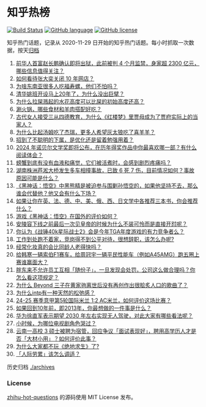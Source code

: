 # 知乎热榜
[![Build Status](https://github.com/ToWeLong/zhihu-hot-questions/workflows/CI/badge.svg)](https://github.com/ToWeLong/zhihu-hot-questions/actions)
[![GitHub language](https://img.shields.io/badge/language-golang-orange.svg)](https://golang.org/)
[![GitHub license](https://img.shields.io/github/license/ToWeLong/zhihu-hot-questions)](https://github.com/ToWeLong/zhihu-hot-questions/blob/main/LICENSE)

知乎热门话题，记录从 2020-11-29 日开始的知乎热门话题。每小时抓取一次数据，按天[归档](./archives)

<!-- BEGIN -->

1. [前华人首富赵长鹏确认即将出狱，此前被判 4 个月监禁，身家超 2300 亿元，哪些信息值得关注？](https://www.zhihu.com/question/667873873)
1. [如何看待张大奕关闭 10 年网店？](https://www.zhihu.com/question/667673118)
1. [为啥东南亚很多人吃福寿螺，他们不怕吗？](https://www.zhihu.com/question/533214339)
1. [清华姚班开设马上20年了，为什么没出巨擘？](https://www.zhihu.com/question/667767788)
1. [为什么拉屎溅起的水花高度可以比屎的初始高度还高？](https://www.zhihu.com/question/667767934)
1. [涮火锅，哪些食材和羊肉搭配好吃？](https://www.zhihu.com/question/632757047)
1. [古代女人接受三从四德教育，为什么《红楼梦》里贾母成为了贾府实际上的当家人？](https://www.zhihu.com/question/667474631)
1. [为什么比起汤姆吃了杰瑞，更多人希望灰太狼吃了喜羊羊？](https://www.zhihu.com/question/63416110)
1. [招到了不聪明的下属，是优化还是留着勉强用着？](https://www.zhihu.com/question/667653207)
1. [2024 年诺贝尔文学奖即将公布，在历年得奖作品中你最喜欢哪一部？有什么阅读体会？](https://www.zhihu.com/question/667063730)
1. [螃蟹到底有没有血液和痛觉，它们被活煮时，会感到剧烈疼痛吗？](https://www.zhihu.com/question/633186331)
1. [湖南株洲芦淞大桥发生多车相撞事故，已致 6 死 7 伤，目前情况如何？事故原因可能是什么？](https://www.zhihu.com/question/667933253)
1. [《黑神话：悟空》中黑熊精是被迫参与围剿孙悟空的，如果他坚持不去，那么谁会代替他？他又会有什么下场？](https://www.zhihu.com/question/667682766)
1. [如果让你在英、法、德、中、美、俄、西、日文学中各推荐三本书，你会推荐什么？](https://www.zhihu.com/question/666832341)
1. [游戏《黑神话：悟空》在国外的评价如何？](https://www.zhihu.com/question/658723687)
1. [安陵容下线之前最后一次见皇帝的时候为什么不装可怜而是直接开怼呢？](https://www.zhihu.com/question/667641222)
1. [你认为《战锤40k星际战士2》会是今年TGA年度游戏的有力竞争者么？](https://www.zhihu.com/question/666275300)
1. [工作到处跑不着家，竞岗得不到公平对待，很想辞职，该怎么办呢?](https://www.zhihu.com/question/667836276)
1. [经常化妆真的会比同龄人老得快吗？](https://www.zhihu.com/question/306781305)
1. [给韩寒一辆索伯F1赛车，给周冠宇一辆平民性能车（例如A45AMG）跑五圈上赛谁赢面大？](https://www.zhihu.com/question/658246512)
1. [胖东来不允许员工互相「随份子」，一旦发现会处罚，公司这么做合理吗？你怎么看这项规定？](https://www.zhihu.com/question/667848801)
1. [为什么 Beyond 三子在黄家驹离世后没有再创作出很脍炙人口的歌曲了？](https://www.zhihu.com/question/20758265)
1. [为什么intp有一种天然的松弛感？](https://www.zhihu.com/question/611357575)
1. [24-25 赛季意甲第5轮国际米兰 1:2 AC米兰，如何评价这场比赛？](https://www.zhihu.com/question/667902544)
1. [如果回到10年前，即2013年，你最想做的一件事是什么？](https://www.zhihu.com/question/667403004)
1. [华为徐直军表示期望 2030 年左右实现无人驾驶，对此大家有哪些看法呢？](https://www.zhihu.com/question/667833875)
1. [小时候，为哪位电视剧角色哭过？](https://www.zhihu.com/question/661908299)
1. [云南一高校 3 硕士被聘为宿管，回应争议「面试表现好」，聘用高学历人才是否「大材小用」？如何评价此事？](https://www.zhihu.com/question/667659493)
1. [为什么大家都不玩《绝地求生》了?](https://www.zhihu.com/question/333808959)
1. [「人际劳累」该怎么调适？](https://www.zhihu.com/question/665937969)

<!-- END -->

历史归档 [./archives](./archives)


### License
[zhihu-hot-questions](https://github.com/towelong/zhihu-hot-questions) 的源码使用 MIT License 发布。